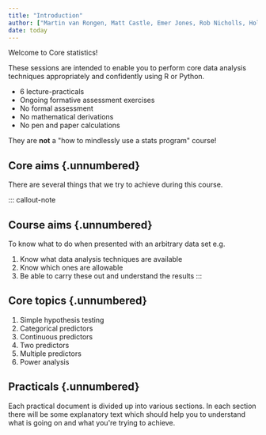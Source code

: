 ```yaml
---
title: "Introduction"
author: ["Martin van Rongen, Matt Castle, Emer Jones, Rob Nicholls, Holly Pavey, Vicki Hodgson"]
date: today
---
```


Welcome to Core statistics!

These sessions are intended to enable you to perform core data analysis techniques appropriately and confidently using R or Python.

-   6 lecture-practicals
-   Ongoing formative assessment exercises
-   No formal assessment
-   No mathematical derivations
-   No pen and paper calculations

They are **not** a "how to mindlessly use a stats program" course!

## Core aims {.unnumbered}

There are several things that we try to achieve during this course.

::: callout-note
## Course aims {.unnumbered}

To know what to do when presented with an arbitrary data set e.g.

1.  Know what data analysis techniques are available
2.  Know which ones are allowable
3.  Be able to carry these out and understand the results
:::

## Core topics {.unnumbered}

1.  Simple hypothesis testing
2.  Categorical predictors
3.  Continuous predictors
4.  Two predictors
5.  Multiple predictors
6.  Power analysis

## Practicals {.unnumbered}

Each practical document is divided up into various sections. In each section there will be some explanatory text which should help you to understand what is going on and what you're trying to achieve.
